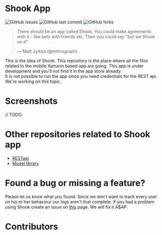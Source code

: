# Shook App

![GitHub issues](https://img.shields.io/github/issues-raw/shookapp/shookapp)
![GitHub last commit](https://img.shields.io/github/last-commit/shookapp/shookapp)
![GitHub forks](https://img.shields.io/github/forks/shookapp/shookapp)

<blockquote class="twitter-tweet"><p lang="en" dir="ltr">There should be an app called Shook. You could make agreements with it - like bets with friends etc. Then you could say &quot;but we Shook on it&quot;</p>&mdash; Matt Jylkka (@mtmograph)</blockquote>

This is the idea of Shook. This repository is the place where all the files
related to the mobile Xamarin based app are going. This app is under development
and you'll not find it in the app store already.<br>
It is not possible to run the app since you need credentials for the REST api.
We're working on this topic.

# Screenshots

// TODO.

# Other repositories related to Shook app

* [RESTapi](https://github.com/ShookApp/ShookREST)
* [Model library](https://github.com/ShookApp/ShookModel)

# Found a bug or missing a feature?

Please let us know what you found. Since we don't want to track every user on
his or her behaviour our logs aren't that complete. If you had a problem using
Shook create an issue on [this](https://github.com/ShookApp/ShookApp/issues/new)
page. We will fix it A$AP.

# Contributors

